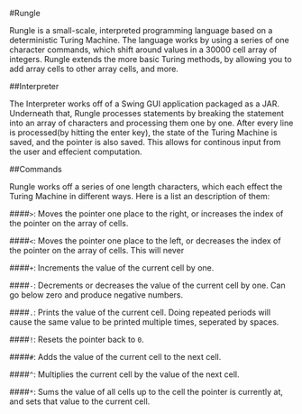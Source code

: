 #Rungle

Rungle is a small-scale, interpreted programming language based on a deterministic Turing Machine. The language works by using a series
of one character commands, which shift around values in a 30000 cell array of integers. Rungle extends the more basic Turing methods, by allowing you to add array cells to other array cells,
and more.

##Interpreter

The Interpreter works off of a Swing GUI application packaged as a JAR. Underneath that, Rungle processes statements by breaking the statement into an array of characters and processing them one by one. After every line is processed(by hitting the enter key), the state of the Turing Machine is saved, and the pointer is also saved. This allows for continous input from the user and effecient computation.

##Commands

Rungle works off a series of one length characters, which each effect the Turing Machine in different ways. Here is a list an description of them:

####`>`:
Moves the pointer one place to the right, or increases the index of the pointer on the array of cells.

####`<`:
Moves the pointer one place to the left, or decreases the index of the pointer on the array of cells. This will never

####`+`:
Increments the value of the current cell by one.

####`-`:
Decrements or decreases the value of the current cell by one. Can go below zero and produce negative numbers.

####`.`: 
Prints the value of the current cell. Doing repeated periods will cause the same value to be printed multiple times, seperated by spaces.

####`!`:
Resets the pointer back to `0`.

####`#`:
Adds the value of the current cell to the next cell.

####`^`:
Multiplies the current cell by the value of the next cell.

####`*`:
Sums the value of all cells up to the cell the pointer is currently at, and sets that value to the current cell.